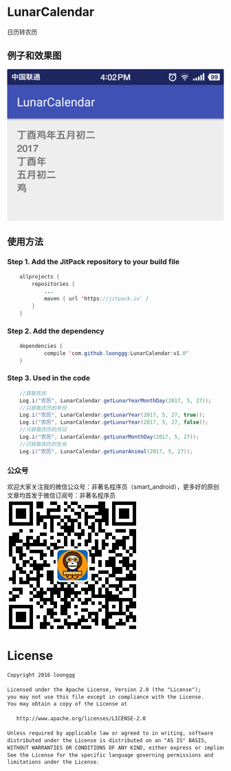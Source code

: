 # LunarCalendar
日历转农历

## 例子和效果图
![](https://raw.githubusercontent.com/loonggg/LunarCalendar/master/image/Screenshot_2017-05-27-16-02-57-702.png)

## 使用方法
### Step 1. Add the JitPack repository to your build file 
```java
	allprojects {
		repositories {
			...
			maven { url 'https://jitpack.io' }
		}
	}
```

### Step 2. Add the dependency
```java
	dependencies {
	        compile 'com.github.loonggg:LunarCalendar:v1.0'
	}
```

### Step 3. Used in the code
```java
    //获取农历
    Log.i("农历", LunarCalendar.getLunarYearMonthDay(2017, 5, 27));
    //只获取农历的年份
    Log.i("农历", LunarCalendar.getLunarYear(2017, 5, 27, true));
    Log.i("农历", LunarCalendar.getLunarYear(2017, 5, 27, false));
    //只获取农历的月日
    Log.i("农历", LunarCalendar.getLunarMonthDay(2017, 5, 27));
    //只获取农历的生肖
    Log.i("农历", LunarCalendar.getLunarAnimal(2017, 5, 27));
```

### 公众号
欢迎大家关注我的微信公众号：非著名程序员（smart_android），更多好的原创文章均首发于微信订阅号：非著名程序员
![](https://raw.githubusercontent.com/loonggg/BlogImages/master/%E5%85%AC%E4%BC%97%E5%8F%B7%E4%BA%8C%E7%BB%B4%E7%A0%81/erweima.jpg)

# License
```xml
Copyright 2016 loonggg

Licensed under the Apache License, Version 2.0 (the "License");
you may not use this file except in compliance with the License.
You may obtain a copy of the License at

   http://www.apache.org/licenses/LICENSE-2.0

Unless required by applicable law or agreed to in writing, software
distributed under the License is distributed on an "AS IS" BASIS,
WITHOUT WARRANTIES OR CONDITIONS OF ANY KIND, either express or implied.
See the License for the specific language governing permissions and
limitations under the License.
